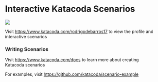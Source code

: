 # Interactive Katacoda Scenarios

[![](http://shields.katacoda.com/katacoda/rodrigodebarros17/count.svg)](https://www.katacoda.com/rodrigodebarros17 "Get your profile on Katacoda.com")

Visit https://www.katacoda.com/rodrigodebarros17 to view the profile and interactive scenarios

### Writing Scenarios
Visit https://www.katacoda.com/docs to learn more about creating Katacoda scenarios

For examples, visit https://github.com/katacoda/scenario-example
